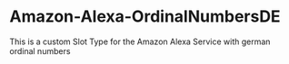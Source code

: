 # Amazon-Alexa-OrdinalNumbersDE
This is a custom Slot Type for the Amazon Alexa Service with german ordinal numbers
